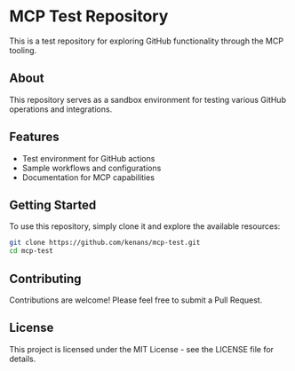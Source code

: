 # MCP Test Repository

This is a test repository for exploring GitHub functionality through the MCP tooling.

## About

This repository serves as a sandbox environment for testing various GitHub operations and integrations.

## Features

- Test environment for GitHub actions
- Sample workflows and configurations
- Documentation for MCP capabilities

## Getting Started

To use this repository, simply clone it and explore the available resources:

```bash
git clone https://github.com/kenans/mcp-test.git
cd mcp-test
```

## Contributing

Contributions are welcome! Please feel free to submit a Pull Request.

## License

This project is licensed under the MIT License - see the LICENSE file for details.